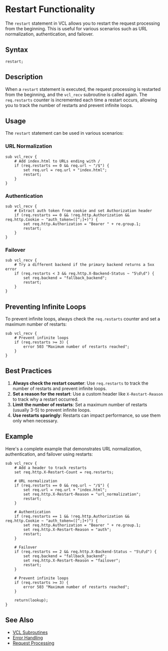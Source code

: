 # Restart Functionality

The `restart` statement in VCL allows you to restart the request processing from the beginning. This is useful for various scenarios such as URL normalization, authentication, and failover.

## Syntax

```vcl
restart;
```

## Description

When a `restart` statement is executed, the request processing is restarted from the beginning, and the `vcl_recv` subroutine is called again. The `req.restarts` counter is incremented each time a restart occurs, allowing you to track the number of restarts and prevent infinite loops.

## Usage

The `restart` statement can be used in various scenarios:

### URL Normalization

```vcl
sub vcl_recv {
    # Add index.html to URLs ending with /
    if (req.restarts == 0 && req.url ~ "/$") {
        set req.url = req.url + "index.html";
        restart;
    }
}
```

### Authentication

```vcl
sub vcl_recv {
    # Extract auth token from cookie and set Authorization header
    if (req.restarts == 0 && !req.http.Authorization && req.http.Cookie ~ "auth_token=([^;]+)") {
        set req.http.Authorization = "Bearer " + re.group.1;
        restart;
    }
}
```

### Failover

```vcl
sub vcl_recv {
    # Try a different backend if the primary backend returns a 5xx error
    if (req.restarts < 3 && req.http.X-Backend-Status ~ "5\d\d") {
        set req.backend = "fallback_backend";
        restart;
    }
}
```

## Preventing Infinite Loops

To prevent infinite loops, always check the `req.restarts` counter and set a maximum number of restarts:

```vcl
sub vcl_recv {
    # Prevent infinite loops
    if (req.restarts >= 3) {
        error 503 "Maximum number of restarts reached";
    }
}
```

## Best Practices

1. **Always check the restart counter**: Use `req.restarts` to track the number of restarts and prevent infinite loops.
2. **Set a reason for the restart**: Use a custom header like `X-Restart-Reason` to track why a restart occurred.
3. **Limit the number of restarts**: Set a maximum number of restarts (usually 3-5) to prevent infinite loops.
4. **Use restarts sparingly**: Restarts can impact performance, so use them only when necessary.

## Example

Here's a complete example that demonstrates URL normalization, authentication, and failover using restarts:

```vcl
sub vcl_recv {
    # Add a header to track restarts
    set req.http.X-Restart-Count = req.restarts;
    
    # URL normalization
    if (req.restarts == 0 && req.url ~ "/$") {
        set req.url = req.url + "index.html";
        set req.http.X-Restart-Reason = "url_normalization";
        restart;
    }
    
    # Authentication
    if (req.restarts == 1 && !req.http.Authorization && req.http.Cookie ~ "auth_token=([^;]+)") {
        set req.http.Authorization = "Bearer " + re.group.1;
        set req.http.X-Restart-Reason = "auth";
        restart;
    }
    
    # Failover
    if (req.restarts == 2 && req.http.X-Backend-Status ~ "5\d\d") {
        set req.backend = "fallback_backend";
        set req.http.X-Restart-Reason = "failover";
        restart;
    }
    
    # Prevent infinite loops
    if (req.restarts >= 3) {
        error 503 "Maximum number of restarts reached";
    }
    
    return(lookup);
}
```

## See Also

- [VCL Subroutines](vcl-subroutines.md)
- [Error Handling](error-handling.md)
- [Request Processing](../fastly-vcl/02-request-pipeline.md)
